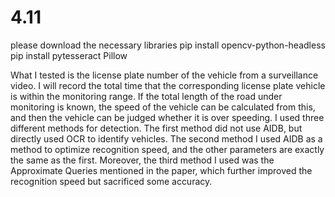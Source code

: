 # 4.11
please download the necessary libraries
  pip install opencv-python-headless 
  pip install pytesseract Pillow

What I tested is the license plate number of the vehicle from a surveillance video. I will record the total time that the corresponding license plate vehicle is within the monitoring range. If the total length of the road under monitoring is known, the speed of the vehicle can be calculated from this, and then the vehicle can be judged whether it is over speeding. I used three different methods for detection. 
The first method did not use AIDB, but directly used OCR to identify vehicles. The second method I used AIDB as a method to optimize recognition speed, and the other parameters are exactly the same as the first. Moreover, the third method I used was the Approximate Queries mentioned in the paper, which further improved the recognition speed but sacrificed some accuracy.
